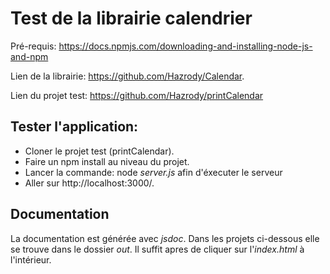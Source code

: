 # Test de la librairie calendrier

Pré-requis: https://docs.npmjs.com/downloading-and-installing-node-js-and-npm

Lien de la librairie:  https://github.com/Hazrody/Calendar.

Lien du projet test: https://github.com/Hazrody/printCalendar

## Tester l'application:
 * Cloner le projet test (printCalendar).
 * Faire un npm install au niveau du projet.
 * Lancer la commande:  node *server.js* afin d'éxecuter le serveur
 * Aller sur http://localhost:3000/.

## Documentation 
La documentation est générée avec *jsdoc*. Dans les projets ci-dessous elle se trouve dans le dossier *out*.
Il suffit apres de cliquer sur l'*index.html* à l'intérieur.
